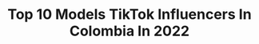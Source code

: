 ---
title: Top 10 Models TikTok Influencers In Colombia In 2022
description: >-
  Find top models TikTok influencers in Colombia in 2022. Most popular hashtags: #fyp #parati #model #viral.
platform: TikTok
hits: 37
text_top: See the most popular TikTok profiles on inBeat.
text_bottom: inBeat has 37 TikTok influencers like this in Colombia for you to pitch.
profiles:
  - username: "gregoriosmith"
    fullname: >-
      Gregorio smith
    bio: >-
      Actor-Model Asesoría para el cabello rizado escríbeme a Instagram👩🏽‍🦱🧑🏼‍🦱
    location: "Colombia"
    followers: 968200
    engagement: 1092
    commentsToLikes: 0.032759
    id: ckaifut4jylf00i78710k7vf6
    verified: false
    hashtags: "#viral, #gregoriosmith, #curly, #fyp"
  - username: "jekill"
    fullname: >-
      Jek Ill
    bio: >-
      ♎👽♎👽♎👽♎ ✌️Ig: @jekill.model
    location: "Colombia"
    followers: 51400
    engagement: 1323
    commentsToLikes: 0.011997
    id: ckbezs2t6l2l10j23rqhng11p
    verified: false
    hashtags: "#yoenlafiesta, #tiktok, #confirmen, #colombia"
  - username: "camilo.gamba"
    fullname: >-
      camilo.gamba
    bio: >-
      Model-publicist Instagram: @camilo.gamba 📍Bogota-Colombia 🇨🇴
    location: "Colombia"
    followers: 1000000
    engagement: 1312
    commentsToLikes: 0.010164
    id: ck9eockzynkiv0j78aq92nr2q
    verified: false
    hashtags: "#greenscreen, #police, #loserschallenge, #duo"
  - username: "laurasanchezh_"
    fullname: >-
      Laura Sanchez
    bio: >-
      Bienvenidos 🙇🏽‍♀️ 🇨🇴 MODEL & CONTENT CREATOR Instagram: @laurasanchezh_ 📸
    location: "Colombia"
    followers: 713400
    engagement: 824
    commentsToLikes: 0.005040
    id: cka6jnp9mvj750i78m64qy2hr
    verified: true
    hashtags: "#viral, #fyp, #xzybca, #foryou"
  - username: "yosiaroha"
    fullname: >-
      Yosi⭐🔯
    bio: >-
      Aquí una Aroha compartiendo el Amor por las estrellas que iluminan su mundo.⭐✡💜
    location: "Colombia"
    followers: 22700
    engagement: 2674
    commentsToLikes: 0.017412
    id: cka7p2csp5kgr0i78oblau3pl
    verified: false
    hashtags: "#cleantopia, #leedongmin, #handsome, #sanhaastro"
  - username: "alexporu"
    fullname: >-
      alexander polo rua
    bio: >-
      😍sigan mi❤INSTAGRAM❤: @porualex LOS QUIERO.🙈😍 🇨🇴COLOMBIA🇨🇴
    location: "Colombia"
    followers: 319400
    engagement: 1571
    commentsToLikes: 0.020807
    id: ckbl2fgi0zmbm0j236ao5hy6l
    verified: false
    hashtags: ""
  - username: "tatan0810"
    fullname: >-
      Jonathan Lozano Ruvi
    bio: >-
      SIGUEME EN INSTAGRAM ⬆️⬆️@tatan0810⬆️⬆️
    location: "Colombia"
    followers: 39300
    engagement: 1141
    commentsToLikes: 0.047844
    id: ckb9loy3eealr0j23nvunkb1p
    verified: false
    hashtags: "#transformacion, #uninstante, #men, #tuneldeltiempo"
  - username: "luuisrocha"
    fullname: >-
      🧿Luuis Rocha 🧿
    bio: >-
      Modelo🚶🏾‍♂️ ❤️ Bienvenidos a mi caja de juguetes 🧸
    location: "Colombia"
    followers: 55200
    engagement: 1125
    commentsToLikes: 0.010119
    id: ckav6ec7id5wk0j23r7za5iu5
    verified: false
    hashtags: "#modelo, #modeling, #model, #colombia"
  - username: "el_chamo_"
    fullname: >-
      Carlos R. Gutiérrez
    bio: >-
      😊Sígueme en mi nueva cuenta😊 👑mises_magicworld👑 ❤🔥❤
    location: "Colombia"
    followers: 7712
    engagement: 740
    commentsToLikes: 0.046176
    id: ck9v57vxhx72o0j78k8kmvr3y
    verified: false
    hashtags: "#trend, #missuniverse, #viral, #parati"
  - username: "glamour_ante_el_universo"
    fullname: >-
      Carlos Gutiérrez
    bio: >-
      
    location: "Colombia"
    followers: 48400
    engagement: 919
    commentsToLikes: 0.016822
    id: ckcdu2wloea440j2303jmwjqg
    verified: false
    hashtags: ""
---